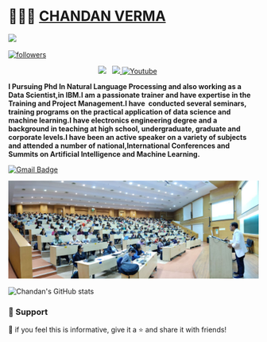 # 👨🏻‍💻 [CHANDAN VERMA](https://chandanverma.com)
[![](https://goreportcard.com/badge/github.com/Nathan13888/VisitorBadgeReloaded)](https://goreportcard.com/report/github.com/chandanverma07/VisitorBadgeReloaded)
<br>
<p>
 <a href="https://github.com/chandanverma07?tab=followers">
    <img alt="followers" title="Follow me on Github" src="https://custom-icon-badges.demolab.com/github/followers/chandanverma07?color=236ad3&labelColor=1155ba&style=for-the-badge&logo=person-add&label=Follow&logoColor=white"/></a>
</p>
<p align='center'>
<a href="https://instagram.com/verma.chandan.070"><img height="30" src="https://github.com/WaylonWalker/WaylonWalker/blob/main/icon/instagram.jpg?raw=true"></a>&nbsp;&nbsp;
<a href="https://www.linkedin.com/in/chandan-shubh-aa448b5a/"><img height="30" src="https://github.com/WaylonWalker/WaylonWalker/blob/main/icon/linkedin.png?raw=true">
 <a href="https://www.youtube.com/channel/UC0byJszUuiB0-tn_JoUwOVg"><img width="32px" alt="Youtube" title="Youtube" src="https://i.imgur.com/qiXu7b2.png"/></a>
  &#8287;&#8287;&#8287;&#8287;&#8287;
 </a>
</p>
<p align="left">
<b>I Pursuing Phd In Natural Language Processing and also working as a Data Scientist,in IBM.I am a passionate trainer and have expertise in the Training and Project Management.I have  conducted several seminars, training programs on the practical application of data science and machine learning.I have electronics engineering degree and a background in teaching at high school, undergraduate, graduate and corporate levels.I have been an active speaker on a variety of subjects and attended a number of national,International Conferences and Summits on Artificial Intelligence and Machine Learning.</b>
</p>

[![Gmail Badge](https://img.shields.io/badge/-ChandanVerma-c14438?style=social&logo=Gmail&logoColor=red&link=mailto:mail2chandanverma@gmail.com)](mailto:mail2chandanverma@gmail.com)
<br>
<p align="center">
<img
    src = 'https://github.com/chandanverma07/chandanverma07/blob/main/image1.jpg'
    width = 800/>
 </p>

![Chandan's GitHub stats](https://github-readme-stats.vercel.app/api?username=chandanverma07&show_icons=true&theme=radical)
    
### 🤩 Support

💙 if you feel this is informative, give it a ⭐ and share it with friends!
